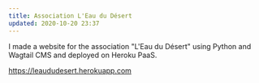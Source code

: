 ```yaml
---
title: Association L'Eau du Désert
updated: 2020-10-20 23:37
---
```


I made a website for the association "L'Eau du Désert" using Python and Wagtail CMS and deployed on Heroku PaaS.

<https://leaududesert.herokuapp.com>
